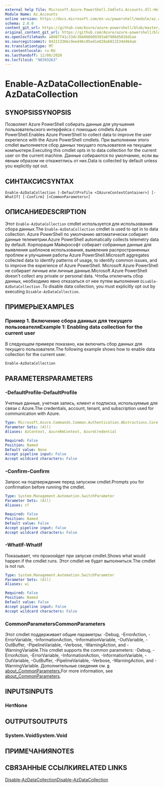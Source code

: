 ```yaml
---
external help file: Microsoft.Azure.PowerShell.Cmdlets.Accounts.dll-Help.xml
Module Name: Az.Accounts
online version: https://docs.microsoft.com/en-us/powershell/module/az.accounts/enable-azdatacollection
schema: 2.0.0
content_git_url: https://github.com/Azure/azure-powershell/blob/master/src/Accounts/Accounts/help/Enable-AzDataCollection.md
original_content_git_url: https://github.com/Azure/azure-powershell/blob/master/src/Accounts/Accounts/help/Enable-AzDataCollection.md
ms.openlocfilehash: a8087f41c33dc3bb066609393a87986d5016d1ae
ms.sourcegitcommit: 04221336bc9eed46c05ed1e828a6811534d4b4ab
ms.translationtype: MT
ms.contentlocale: ru-RU
ms.lasthandoff: 12/08/2020
ms.locfileid: "98393263"
---
```

# <span data-ttu-id="d78d1-101">Enable-AzDataCollection</span><span class="sxs-lookup"><span data-stu-id="d78d1-101">Enable-AzDataCollection</span></span>

## <span data-ttu-id="d78d1-102">SYNOPSIS</span><span class="sxs-lookup"><span data-stu-id="d78d1-102">SYNOPSIS</span></span>
<span data-ttu-id="d78d1-103">Позволяет Azure PowerShell собирать данные для улучшения пользовательского интерфейса с помощью cmdlets Azure PowerShell.</span><span class="sxs-lookup"><span data-stu-id="d78d1-103">Enables Azure PowerShell to collect data to improve the user experience with the Azure PowerShell cmdlets.</span></span> <span data-ttu-id="d78d1-104">При выполнении этого cmdlet выполняется сбор данных текущего пользователя на текущем компьютере.</span><span class="sxs-lookup"><span data-stu-id="d78d1-104">Executing this cmdlet opts in to data collection for the current user on the current machine.</span></span> <span data-ttu-id="d78d1-105">Данные собираются по умолчанию, если вы явным образом не откажетлись от них.</span><span class="sxs-lookup"><span data-stu-id="d78d1-105">Data is collected by default unless you explicitly opt out.</span></span>

## <span data-ttu-id="d78d1-106">СИНТАКСИС</span><span class="sxs-lookup"><span data-stu-id="d78d1-106">SYNTAX</span></span>

```
Enable-AzDataCollection [-DefaultProfile <IAzureContextContainer>] [-WhatIf] [-Confirm] [<CommonParameters>]
```

## <span data-ttu-id="d78d1-107">ОПИСАНИЕ</span><span class="sxs-lookup"><span data-stu-id="d78d1-107">DESCRIPTION</span></span>

<span data-ttu-id="d78d1-108">Этот `Enable-AzDataCollection` cmdlet используется для использования сбора данных.</span><span class="sxs-lookup"><span data-stu-id="d78d1-108">The `Enable-AzDataCollection` cmdlet is used to opt in to data collection.</span></span> <span data-ttu-id="d78d1-109">Azure PowerShell по умолчанию автоматически собирает данные телеметрии.</span><span class="sxs-lookup"><span data-stu-id="d78d1-109">Azure PowerShell automatically collects telemetry data by default.</span></span> <span data-ttu-id="d78d1-110">Корпорация Майкрософт собирает собранные данные для выявления шаблонов использования, выявления распространенных проблем и улучшения работы Azure PowerShell.</span><span class="sxs-lookup"><span data-stu-id="d78d1-110">Microsoft aggregates collected data to identify patterns of usage, to identify common issues, and to improve the experience of Azure PowerShell.</span></span>
<span data-ttu-id="d78d1-111">Microsoft Azure PowerShell не собирает личные или личные данные.</span><span class="sxs-lookup"><span data-stu-id="d78d1-111">Microsoft Azure PowerShell doesn't collect any private or personal data.</span></span> <span data-ttu-id="d78d1-112">Чтобы отключить сбор данных, необходимо явно отказаться от нее путем выполнения `Disable-AzDataCollection` .</span><span class="sxs-lookup"><span data-stu-id="d78d1-112">To disable data collection, you must explicitly opt out by executing `Disable-AzDataCollection`.</span></span>

## <span data-ttu-id="d78d1-113">ПРИМЕРЫ</span><span class="sxs-lookup"><span data-stu-id="d78d1-113">EXAMPLES</span></span>

### <span data-ttu-id="d78d1-114">Пример 1. Включение сбора данных для текущего пользователя</span><span class="sxs-lookup"><span data-stu-id="d78d1-114">Example 1: Enabling data collection for the current user</span></span>

<span data-ttu-id="d78d1-115">В следующем примере показано, как включить сбор данных для текущего пользователя.</span><span class="sxs-lookup"><span data-stu-id="d78d1-115">The following example shows how to enable data collection for the current user.</span></span>

```powershell
Enable-AzDataCollection
```

## <span data-ttu-id="d78d1-116">PARAMETERS</span><span class="sxs-lookup"><span data-stu-id="d78d1-116">PARAMETERS</span></span>

### <span data-ttu-id="d78d1-117">-DefaultProfile</span><span class="sxs-lookup"><span data-stu-id="d78d1-117">-DefaultProfile</span></span>

<span data-ttu-id="d78d1-118">Учетные данные, учетная запись, клиент и подписка, используемые для связи с Azure.</span><span class="sxs-lookup"><span data-stu-id="d78d1-118">The credentials, account, tenant, and subscription used for communication with Azure.</span></span>

```yaml
Type: Microsoft.Azure.Commands.Common.Authentication.Abstractions.Core.IAzureContextContainer
Parameter Sets: (All)
Aliases: AzContext, AzureRmContext, AzureCredential

Required: False
Position: Named
Default value: None
Accept pipeline input: False
Accept wildcard characters: False
```

### <span data-ttu-id="d78d1-119">-Confirm</span><span class="sxs-lookup"><span data-stu-id="d78d1-119">-Confirm</span></span>

<span data-ttu-id="d78d1-120">Запрос на подтверждение перед запуском cmdlet.</span><span class="sxs-lookup"><span data-stu-id="d78d1-120">Prompts you for confirmation before running the cmdlet.</span></span>

```yaml
Type: System.Management.Automation.SwitchParameter
Parameter Sets: (All)
Aliases: cf

Required: False
Position: Named
Default value: False
Accept pipeline input: False
Accept wildcard characters: False
```

### <span data-ttu-id="d78d1-121">-WhatIf</span><span class="sxs-lookup"><span data-stu-id="d78d1-121">-WhatIf</span></span>

<span data-ttu-id="d78d1-122">Показывает, что произойдет при запуске cmdlet.</span><span class="sxs-lookup"><span data-stu-id="d78d1-122">Shows what would happen if the cmdlet runs.</span></span> <span data-ttu-id="d78d1-123">Этот cmdlet не будет выполниться.</span><span class="sxs-lookup"><span data-stu-id="d78d1-123">The cmdlet is not run.</span></span>

```yaml
Type: System.Management.Automation.SwitchParameter
Parameter Sets: (All)
Aliases: wi

Required: False
Position: Named
Default value: False
Accept pipeline input: False
Accept wildcard characters: False
```

### <span data-ttu-id="d78d1-124">CommonParameters</span><span class="sxs-lookup"><span data-stu-id="d78d1-124">CommonParameters</span></span>

<span data-ttu-id="d78d1-125">Этот cmdlet поддерживает общие параметры: -Debug, -ErrorAction, -ErrorVariable, -InformationAction, -InformationVariable, -OutVariable, -OutBuffer, -PipelineVariable, -Verbose, -WarningAction, and -WarningVariable.</span><span class="sxs-lookup"><span data-stu-id="d78d1-125">This cmdlet supports the common parameters: -Debug, -ErrorAction, -ErrorVariable, -InformationAction, -InformationVariable, -OutVariable, -OutBuffer, -PipelineVariable, -Verbose, -WarningAction, and -WarningVariable.</span></span> <span data-ttu-id="d78d1-126">Дополнительные сведения см. [в about_CommonParameters.](/powershell/module/microsoft.powershell.core/about/about_commonparameters)</span><span class="sxs-lookup"><span data-stu-id="d78d1-126">For more information, see [about_CommonParameters](/powershell/module/microsoft.powershell.core/about/about_commonparameters).</span></span>

## <span data-ttu-id="d78d1-127">INPUTS</span><span class="sxs-lookup"><span data-stu-id="d78d1-127">INPUTS</span></span>

### <span data-ttu-id="d78d1-128">Нет</span><span class="sxs-lookup"><span data-stu-id="d78d1-128">None</span></span>

## <span data-ttu-id="d78d1-129">OUTPUTS</span><span class="sxs-lookup"><span data-stu-id="d78d1-129">OUTPUTS</span></span>

### <span data-ttu-id="d78d1-130">System.Void</span><span class="sxs-lookup"><span data-stu-id="d78d1-130">System.Void</span></span>

## <span data-ttu-id="d78d1-131">ПРИМЕЧАНИЯ</span><span class="sxs-lookup"><span data-stu-id="d78d1-131">NOTES</span></span>

## <span data-ttu-id="d78d1-132">СВЯЗАННЫЕ ССЫЛКИ</span><span class="sxs-lookup"><span data-stu-id="d78d1-132">RELATED LINKS</span></span>

[<span data-ttu-id="d78d1-133">Disable-AzDataCollection</span><span class="sxs-lookup"><span data-stu-id="d78d1-133">Disable-AzDataCollection</span></span>](./Disable-AzDataCollection.md)
